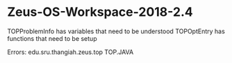 # Zeus-OS-Workspace-2018-2.4  
TOPProblemInfo has variables that need to be understood
TOPOptEntry has functions that need to be setup

Errors:
	edu.sru.thangiah.zeus.top
		TOP.JAVA
